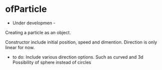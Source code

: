 # ofParticle

- Under developmen -

Creating a particle as an object. 

Constructor include initial position, speed and dimention. 
Direction is only linear for now. 

 - to do: Include various direction options.
          Such as curved and 3d
          Possibility of sphere instead of circles

